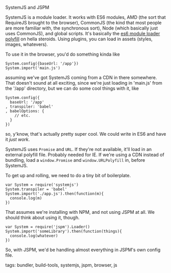 SystemJS and JSPM

SystemJS is a module loader. It works with ES6 modules, AMD (the sort that RequireJS brought to the browser), CommonJS (the kind that most people are more familiar with, the synchronous sort), Node (which basically just uses CommonJS), and global scripts. It's basically the [es6 module loader polyfill](https://github.com/ModuleLoader/es6-module-loader) on hella steroids. Using plugins, you can load in assets (styles, images, whatevers).

To use it in the browser, you'd do something kinda like

    System.config({baseUrl: '/app'})  
    System.import('main.js')  

assuming we've got SystemJS coming from a CDN in there somewhere. That doesn't sound at all exciting, since we're just loading in 'main.js' from the '/app' directory, but we can do some cool things with it, like  

    System.config({
      baseUrl: '/app'
    , transpiler: 'babel'
    , babelOptions: {
        // etc.
      }
    })

so, y'know, that's actually pretty super cool. We could write in ES6 and have it _just work_.

SystemJS uses `Promise` and `URL`. If they're not available, it'll load in an external polyfill file. Probably needed for IE. If we're using a CDN instead of bundling, load a `window.Promise` and `window.URLPolyfill` in, before SystemJS.

To get up and rolling, we need to do a tiny bit of boilerplate.  

    var System = require('systemjs')  
    System.transpiler = 'babel'  
    System.import('./app.js').then(function(m){  
      console.log(m)  
    })  

That assumes we're installing with NPM, and not using JSPM at all. We should think about using it, though.  

    var System = require('jspm').Loader()  
    System.import('someLibrary').then(function(things){  
      console.log(whatever)  
    })  

So, with JSPM, we'd be handling almost everything in JSPM's own config file.  

tags: bundler, build-tools, systemjs, jspm, browser, js

